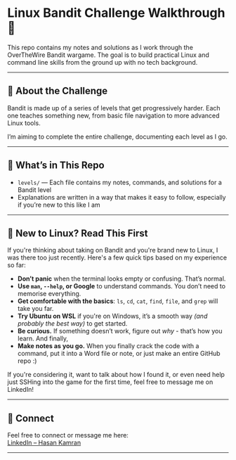 # Linux Bandit Challenge Walkthrough 🐧

This repo contains my notes and solutions as I work through the OverTheWire Bandit wargame. The goal is to build practical Linux and command line skills from the ground up with no tech background.

---

## 📘 About the Challenge

Bandit is made up of a series of levels that get progressively harder. Each one teaches something new, from basic file navigation to more advanced Linux tools.

I’m aiming to complete the entire challenge, documenting each level as I go.

---

## 📁 What’s in This Repo

- `levels/` — Each file contains my notes, commands, and solutions for a Bandit level  
- Explanations are written in a way that makes it easy to follow, especially if you’re new to this like I am

---

## 🧠 New to Linux? Read This First

If you're thinking about taking on Bandit and you're brand new to Linux, I was there too just recently. 
Here's a few quick tips based on my experience so far:

- **Don’t panic** when the terminal looks empty or confusing. That’s normal.
- **Use `man`, `--help`, or Google** to understand commands. You don’t need to memorise everything.
- **Get comfortable with the basics**: `ls`, `cd`, `cat`, `find`, `file`, and `grep` will take you far.
- **Try Ubuntu on WSL** if you're on Windows, it’s a smooth way *(and probably the best way)* to get started.
- **Be curious.** If something doesn’t work, figure out *why* - that’s how you learn. And finally,
- **Make notes as you go.** When you finally crack the code with a command, put it into a Word file
or note, or just make an entire GitHub repo :)

If you're considering it, want to talk about how I found it, or even need help just SSHing into the game for the first time, feel free to message me on LinkedIn!

---

## 🔗 Connect 

Feel free to connect or message me here:  
[LinkedIn – Hasan Kamran](https://www.linkedin.com/in/hasankamran1)

---
